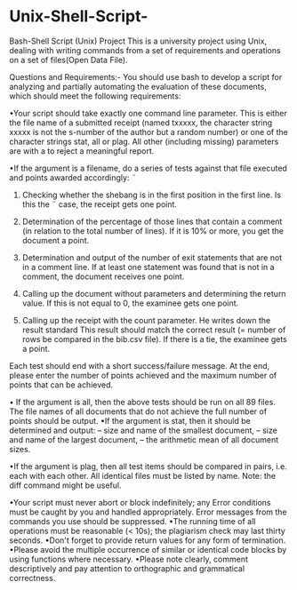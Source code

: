 # Unix-Shell-Script-
Bash-Shell Script (Unix) Project
This is a university project using Unix, dealing with writing commands from a set of requirements and operations on a set of files(Open Data File).

Questions and Requirements:-
You should use bash to develop a script for analyzing and partially automating the evaluation of these documents, which should meet the following requirements:

•Your script should take exactly one command line parameter. This is either the file name of a submitted receipt (named txxxxx, the character string xxxxx
is not the s-number of the author but a random number) or one of the character strings stat, all or plag. All other (including missing) parameters are with a
to reject a meaningful report.

•If the argument is a filename, do a series of tests against that file
executed and points awarded accordingly: ¨

1. Checking whether the shebang is in the first position in the first line. Is this the ¨
case, the receipt gets one point.

2. Determination of the percentage of those lines that contain a comment (in relation to the total number of lines). If it is 10% or more, you get
the document a point.

3. Determination and output of the number of exit statements that are not in a comment line. If at least one statement was found that is not in a comment, the document receives one point.

4. Calling up the document without parameters and determining the return value. If this is not equal to 0, the examinee gets one point.

5. Calling up the receipt with the count parameter. He writes down the result
standard This result should match the correct result (= number of rows
be compared in the bib.csv file). If there is a tie, the examinee gets a point.

Each test should end with a short success/failure message. At the end, please enter the number of points achieved and the maximum number of points that can be achieved.

• If the argument is all, then the above tests should be run on all 89 files. The file names of all documents that do not achieve the full number of points should be output.
•If the argument is stat, then it should be determined and output:
– size and name of the smallest document,
– size and name of the largest document,
– the arithmetic mean of all document sizes.

•If the argument is plag, then all test items should be compared in pairs, i.e. each with each other. All identical files must be listed by name.
Note: the diff command might be useful.

•Your script must never abort or block indefinitely; any Error conditions must be caught by you and handled appropriately. Error messages from the commands you use should be suppressed.
•The running time of all operations must be reasonable (< 10s); the plagiarism check may last thirty seconds.
•Don't forget to provide return values for any form of termination.
•Please avoid the multiple occurrence of similar or identical code blocks by using functions where necessary.
•Please note clearly, comment descriptively and pay attention to orthographic and grammatical correctness.


















